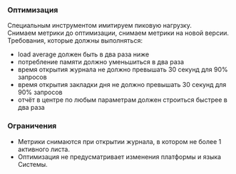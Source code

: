 ### Оптимизация
Специальным инструментом имитируем пиковую нагрузку.  
Снимаем метрики до оптимизации, снимаем метрики на новой версии.  
Требования, которые должны выполняться:
- load average должен быть в два раза ниже
- потребление памяти должно уменьшиться в два раза
- время открытия журнала не должно превышать 30 секунд для 90% запросов
- время открытия закладки дня не должно превышать 30 секунд для 90% запросов
- отчёт в центре по любым параметрам должен строиться быстрее в два раза


### Ограничения
- Метрики снимаются при открытии журнала, в котором не более 1 активного листа.
- Оптимизация не предусматривает изменения платформы и языка Системы.